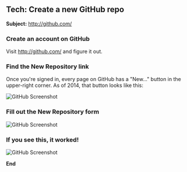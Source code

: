 ## Tech: Create a new GitHub repo

**Subject:** http://github.com/

### Create an account on GitHub

Visit http://github.com/ and figure it out.

### Find the New Repository link

Once you're signed in, every page on GitHub has a "New..." button in the upper-right corner. As of 2014, that button looks like this:

![GitHub Screenshot](https://s3.amazonaws.com/machine-shop/Screen+Shot+2014-07-11+at+2.39.44+PM.png)

### Fill out the New Repository form

![GitHub Screenshot](https://s3.amazonaws.com/machine-shop/Screen+Shot+2014-07-11+at+3.03.40+PM.png)

### If you see this, it worked!

![GitHub Screenshot](https://s3.amazonaws.com/machine-shop/Screen+Shot+2014-07-11+at+3.08.16+PM.png)

**End**
